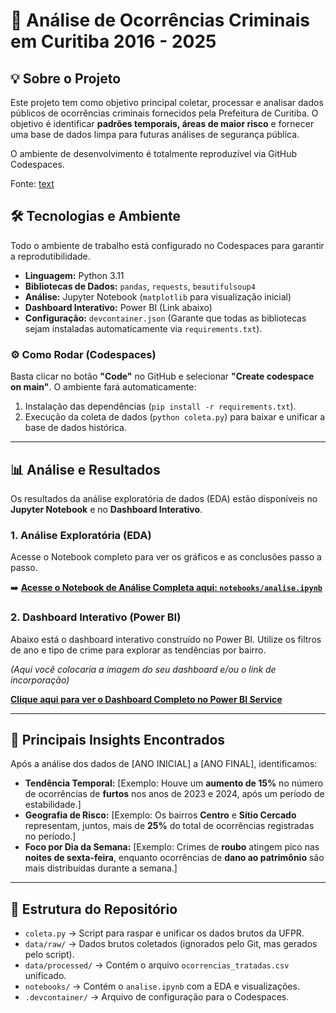 # 🚨 Análise de Ocorrências Criminais em Curitiba 2016 - 2025 

## 💡 Sobre o Projeto

Este projeto tem como objetivo principal coletar, processar e analisar dados públicos de ocorrências criminais fornecidos pela Prefeitura de Curitiba. O objetivo é identificar **padrões temporais, áreas de maior risco** e fornecer uma base de dados limpa para futuras análises de segurança pública.

O ambiente de desenvolvimento é totalmente reproduzível via GitHub Codespaces.

Fonte: [text](https://dadosabertos.curitiba.pr.gov.br/conjuntodado/detalhe?chave=b16ead9d-835e-41e8-a4d7-dcc4f2b4b627)

## 🛠️ Tecnologias e Ambiente

Todo o ambiente de trabalho está configurado no Codespaces para garantir a reprodutibilidade.

* **Linguagem:** Python 3.11
* **Bibliotecas de Dados:** `pandas`, `requests`, `beautifulsoup4`
* **Análise:** Jupyter Notebook (`matplotlib` para visualização inicial)
* **Dashboard Interativo:** Power BI (Link abaixo)
* **Configuração:** `devcontainer.json` (Garante que todas as bibliotecas sejam instaladas automaticamente via `requirements.txt`).

### ⚙️ Como Rodar (Codespaces)

Basta clicar no botão **"Code"** no GitHub e selecionar **"Create codespace on main"**. O ambiente fará automaticamente:
1.  Instalação das dependências (`pip install -r requirements.txt`).
2.  Execução da coleta de dados (`python coleta.py`) para baixar e unificar a base de dados histórica.

---

## 📊 Análise e Resultados

Os resultados da análise exploratória de dados (EDA) estão disponíveis no **Jupyter Notebook** e no **Dashboard Interativo**.

### 1. Análise Exploratória (EDA)

Acesse o Notebook completo para ver os gráficos e as conclusões passo a passo.

➡️ **[Acesse o Notebook de Análise Completa aqui: `notebooks/analise.ipynb`](/notebooks/analise.ipynb)**

### 2. Dashboard Interativo (Power BI)

Abaixo está o dashboard interativo construído no Power BI. Utilize os filtros de ano e tipo de crime para explorar as tendências por bairro.

*(Aqui você colocaria a imagem do seu dashboard e/ou o link de incorporação)*

**[Clique aqui para ver o Dashboard Completo no Power BI Service](LINK_DO_SEU_DASHBOARD_PUBLICADO)**

---

## 🔑 Principais Insights Encontrados

Após a análise dos dados de [ANO INICIAL] a [ANO FINAL], identificamos:

* **Tendência Temporal:** [Exemplo: Houve um **aumento de 15%** no número de ocorrências de **furtos** nos anos de 2023 e 2024, após um período de estabilidade.]
* **Geografia de Risco:** [Exemplo: Os bairros **Centro** e **Sítio Cercado** representam, juntos, mais de **25%** do total de ocorrências registradas no período.]
* **Foco por Dia da Semana:** [Exemplo: Crimes de **roubo** atingem pico nas **noites de sexta-feira**, enquanto ocorrências de **dano ao patrimônio** são mais distribuídas durante a semana.]

---

## 📁 Estrutura do Repositório

* `coleta.py` → Script para raspar e unificar os dados brutos da UFPR.
* `data/raw/` → Dados brutos coletados (ignorados pelo Git, mas gerados pelo script).
* `data/processed/` → Contém o arquivo `ocorrencias_tratadas.csv` unificado.
* `notebooks/` → Contém o `analise.ipynb` com a EDA e visualizações.
* `.devcontainer/` → Arquivo de configuração para o Codespaces.